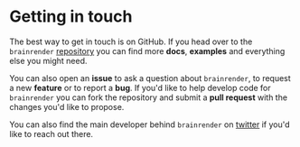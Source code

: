 # Getting in touch

The best way to get in touch is on GitHub. If you head over to the `brainrender` [repository](https://github.com/BrancoLab/BrainRender) you can find more **docs**, **examples** and everything else you might need. 

You can also open an **issue** to ask a question about `brainrender`, to request a new **feature** or to report a **bug**. If you'd like to help develop code for `brainrender` you can fork the repository and submit a **pull request** with the changes you'd like to propose. 



You can also find the main developer behind `brainrender` on [twitter](https://twitter.com/Federico_claudi) if you'd like to reach out there. 

